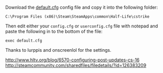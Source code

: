 Download the [default.cfg](https://raw.githubusercontent.com/thomaserlang/cs-1.6-config/master/default.cfg) config file and copy it into the following folder:

    C:\Program Files (x86)\Steam\SteamApps\common\Half-Life\cstrike
    
Then edit either your `config.cfg` or `userconfig.cfg` file with notepad and paste the following in to the bottom of the file:


    exec default.cfg
    
    
Thanks to lurppis and onscreenlol for the settings.

http://www.hltv.org/blog/6570-configuring-post-updates-cs-16    
http://steamcommunity.com/sharedfiles/filedetails/?id=126383209

